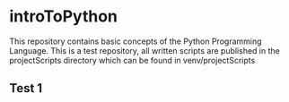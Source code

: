 # introToPython
This repository contains basic concepts of the Python Programming Language. This is a test repository, all written scripts are
published in the projectScripts directory which can be found in venv/projectScripts

## Test 1
